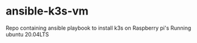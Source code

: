 # ansible-k3s-vm
Repo containing ansible playbook to install k3s on Raspberry pi's Running ubuntu 20.04LTS
